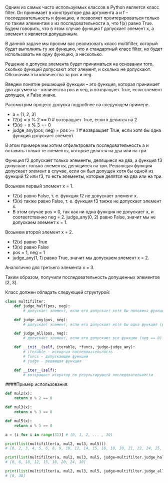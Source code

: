 Одним из самых часто используемых классов в Python является класс filter. Он принимает в конструкторе два аргумента a и f – последовательность и функцию, и позволяет проитерироваться только по таким элементам x из последовательности a, что f(x) равно True. Будем говорить, что в этом случае функция f допускает элемент x, а элемент x является допущенным.

В данной задаче мы просим вас реализовать класс multifilter, который будет выполнять ту же функцию, что и стандартный класс filter, но будет использовать не одну функцию, а несколько.

Решение о допуске элемента будет приниматься на основании того, сколько функций допускают этот элемент, и сколько не допускают. Обозначим эти количества за pos и neg.

Введем понятие решающей функции – это функция, которая принимает два аргумента – количества pos и neg, и возвращает True, если элемент допущен, и False иначе.

Рассмотрим процесс допуска подробнее на следующем примере.
- a = [1, 2, 3]
- f2(x) = x % 2 == 0 # возвращает True, если x делится на 2
- f3(x) = x % 3 == 0
- judge_any(pos, neg) = pos >= 1 # возвращает True, если хотя бы одна функция допускает элемент

В этом примере мы хотим отфильтровать последовательность a и оставить только те элементы, которые делятся на два или на три.

Функция f2 допускает только элементы, делящиеся на два, а функция f3 допускает только элементы, делящиеся на три. Решающая функция допускает элемент в случае, если он был допущен хотя бы одной из функций f2 или f3, то есть элементы, которые делятся на два или на три.

Возьмем первый элемент x = 1.
- f2(x) равно False, т. е. функция f2 не допускает элемент x.
- f3(x) также равно False, т. е. функция f3 также не допускает элемент x.
- В этом случае pos = 0, так как ни одна функция не допускает x, и соответственно neg = 2.
judge_any(0, 2) равно False, значит мы не допускаем элемент x = 1.

Возьмем второй элемент x = 2.
- f2(x) равно True
- f3(x) равно False
- pos = 1, neg = 1
- judge_any(1, 1) равно True, значит мы допускаем элемент x = 2.

Аналогично для третьего элемента x = 3.

Таким образом, получили последовательность допущенных элементов [2, 3].

Класс должен обладать следующей структурой:
```python
class multifilter:
    def judge_half(pos, neg):
        # допускает элемент, если его допускает хотя бы половина фукнций (pos >= neg)

    def judge_any(pos, neg):
        # допускает элемент, если его допускает хотя бы одна функция (pos >= 1)

    def judge_all(pos, neg):
        # допускает элемент, если его допускают все функции (neg == 0)

    def __init__(self, iterable, *funcs, judge=judge_any):
        # iterable - исходная последовательность
        # funcs - допускающие функции
        # judge - решающая функция

    def __iter__(self):
        # возвращает итератор по результирующей последовательности
```
####Пример использования:

```python
def mul2(x):
    return x % 2 == 0

def mul3(x):
    return x % 3 == 0

def mul5(x):
    return x % 5 == 0

a = [i for i in range(31)] # [0, 1, 2, ... , 30]

print(list(multifilter(a, mul2, mul3, mul5))) 
# [0, 2, 3, 4, 5, 6, 8, 9, 10, 12, 14, 15, 16, 18, 20, 21, 22, 24, 25, 26, 27, 28, 30]

print(list(multifilter(a, mul2, mul3, mul5, judge=multifilter.judge_half))) 
# [0, 6, 10, 12, 15, 18, 20, 24, 30]

print(list(multifilter(a, mul2, mul3, mul5, judge=multifilter.judge_all))) 
# [0, 30]
```